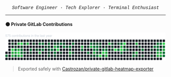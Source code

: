 <p align="center">
  <em><span style="font-family: SFMono-Regular, Consolas, Liberation Mono, Menlo, monospace;">Software Engineer · Tech Explorer · Terminal Enthusiast</span></em>
</p>

---

#### 🌑 Private GitLab Contributions

<p align="center">
  <img src="https://github.com/Castrozan/private-gitlab-heatmap-exporter/blob/master/gitlab-graph.svg" alt="GitLab Contribution Graph" />
</p>

> Exported safely with [Castrozan/private-gitlab-heatmap-exporter](https://github.com/Castrozan/private-gitlab-heatmap-exporter)
